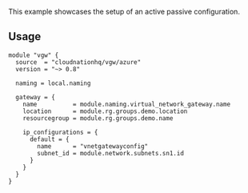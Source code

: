 This example showcases the setup of an active passive configuration.

## Usage

```hcl
module "vgw" {
  source  = "cloudnationhq/vgw/azure"
  version = "~> 0.8"

  naming = local.naming

  gateway = {
    name          = module.naming.virtual_network_gateway.name
    location      = module.rg.groups.demo.location
    resourcegroup = module.rg.groups.demo.name

    ip_configurations = {
      default = {
        name      = "vnetgatewayconfig"
        subnet_id = module.network.subnets.sn1.id
      }
    }
  }
}
```
